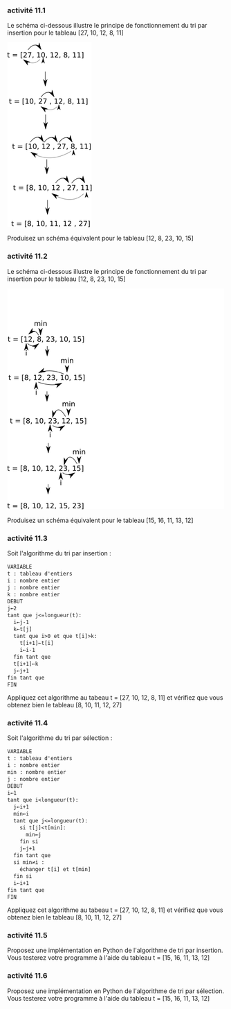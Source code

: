 ### activité 11.1

Le schéma ci-dessous illustre le principe de fonctionnement du tri par insertion pour le tableau [27, 10, 12, 8, 11]

![](img/c11c_2.png)

Produisez un schéma équivalent pour le tableau [12, 8, 23, 10, 15]

### activité 11.2

Le schéma ci-dessous illustre le principe de fonctionnement du tri par insertion pour le tableau [12, 8, 23, 10, 15]

![](img/c11c_6.png)

Produisez un schéma équivalent pour le tableau [15, 16, 11, 13, 12]

### activité 11.3

Soit l'algorithme du tri par insertion :

```
VARIABLE
t : tableau d'entiers
i : nombre entier
j : nombre entier
k : nombre entier
DEBUT
j←2
tant que j<=longueur(t):  
  i←j-1
  k←t[j]
  tant que i>0 et que t[i]>k:
    t[i+1]←t[i]
    i←i-1
  fin tant que
  t[i+1]←k
  j←j+1
fin tant que
FIN
```

Appliquez cet algorithme au tabeau  t = [27, 10, 12, 8, 11] et vérifiez que vous obtenez bien le tableau [8, 10, 11, 12, 27]

### activité 11.4

Soit l'algorithme du tri par sélection :

```
VARIABLE
t : tableau d'entiers
i : nombre entier
min : nombre entier
j : nombre entier
DEBUT
i←1
tant que i<longueur(t):  
  j←i+1
  min←i
  tant que j<=longueur(t):  
    si t[j]<t[min]:
      min←j
    fin si
    j←j+1
  fin tant que
  si min≠i :
    échanger t[i] et t[min]
  fin si
  i←i+1
fin tant que
FIN
```

Appliquez cet algorithme au tabeau  t = [27, 10, 12, 8, 11] et vérifiez que vous obtenez bien le tableau [8, 10, 11, 12, 27]

### activité 11.5

Proposez une implémentation en Python de l'algorithme de tri par insertion. Vous testerez votre programme à l'aide du tableau t = [15, 16, 11, 13, 12]


### activité 11.6

Proposez une implémentation en Python de l'algorithme de tri par sélection. Vous testerez votre programme à l'aide du tableau t = [15, 16, 11, 13, 12]
